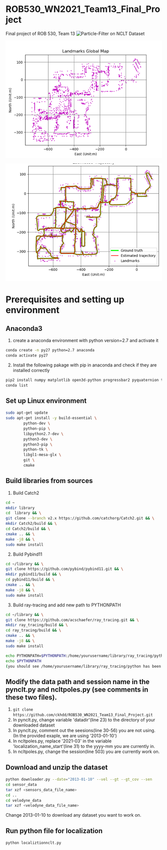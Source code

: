 # ROB530_WN2021_Team13_Final_Project
Final project of ROB 530, Team 13
![Particle-Filter on NCLT Dataset](https://github.com/ckhdd/ROB530_WN2021_Team13_Final_Project/blob/python3_update/Localization/2013-01-10.gif)

![Global map](https://github.com/ckhdd/ROB530_WN2021_Team13_Final_Project/blob/python3_update/results/2012-01-15/globalmap_3_6_7.png)

![Estimated Trajectory](https://github.com/ckhdd/ROB530_WN2021_Team13_Final_Project/blob/python3_update/results/2012-01-15/2012-01-15_2021-04-13_04-00-27.png)
# Prerequisites and setting up environment
## Anaconda3

1. create a anaconda environment with python version=2.7 and activate it 
```bash
conda create -n py27 python=2.7 anaconda
conda activate py27
```
2. Install the following pakage with pip in anaconda and check if they are installed correctly
```bash
pip2 install numpy matplotlib open3d-python progressbar2 pyquaternion transforms3d scipy scikit-image networkx psutil torch future imageio pytest
conda list
```
## Set up Linux environment
```bash
sudo apt-get update 
sudo apt-get install -y build-essential \
        python-dev \
        python-pip \
        libpython2.7-dev \
        python3-dev \
        python3-pip \
        python-tk \
        libgl1-mesa-glx \
        git \
        cmake
```
## Build libraries from sources 

1. Build Catch2
```bash
cd ~
mkdir library
cd  library && \
git clone --branch v2.x https://github.com/catchorg/Catch2.git && \
mkdir Catch2/build && \
cd Catch2/build && \
cmake .. && \
make -j8 && \
sudo make install
```

2. Build Pybind11
```bash
cd ~/library && \
git clone https://github.com/pybind/pybind11.git && \
mkdir pybind11/build && \
cd pybind11/build && \
cmake .. && \
make -j8 && \
sudo make install
```
3. Build ray-tracing and add new path to PYTHONPATH
```bash
cd ~/library && \
git clone https://github.com/acschaefer/ray_tracing.git && \
mkdir ray_tracing/build && \
cd ray_tracing/build && \
cmake .. && \
make -j8 && \
sudo make install
```
```bash
echo PYTHONPATH=$PYTHONPATH:/home/yourusername/library/ray_tracing/python >> ~/.bashrc
echo $PYTHONPATH
(you should see /home/yourusername/library/ray_tracing/python has been added to $PYTHONPATH)
```
## Modify the data path and session name in the pynclt.py and ncltpoles.py (see comments in these two files).
1. ```git clone https://github.com/ckhdd/ROB530_WN2021_Team13_Final_Project.git  ```
2. In pynclt.py, change variable 'datadir'(line 23) to the directory of your downloaded dataset
3. In pynclt.py, comment out the seesions(line 30-56) you are not using. (In the provided exaple, we are using '2013-01-10') 
4. In ncltpoles.py, replace '2021-03' in the variable 'localization_name_start'(line 31) to the yyyy-mm you are currently in.
5. In ncltpoles.py, change the session(line 503) you are currently work on.     

## Download and unzip the dataset 
```bash
python downloader.py --date="2013-01-10" --vel --gt --gt_cov --sen
cd sensor_data
tar xzf <sensors_data_file_name>
cd ..
cd velodyne_data
tar xzf <velodyne_data_file_name>
```
Change 2013-01-10 to download any dataset you want to work on.

## Run python file for localization
```bash
python localiztionnclt.py
```
